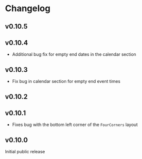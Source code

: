 # Changelog

## v0.10.5

## v0.10.4

* Additional bug fix for empty end dates in the calendar section

## v0.10.3

* Fix bug in calendar section for empty end event times

## v0.10.2

## v0.10.1

* Fixes bug with the bottom left corner of the `FourCorners` layout

## v0.10.0

Initial public release